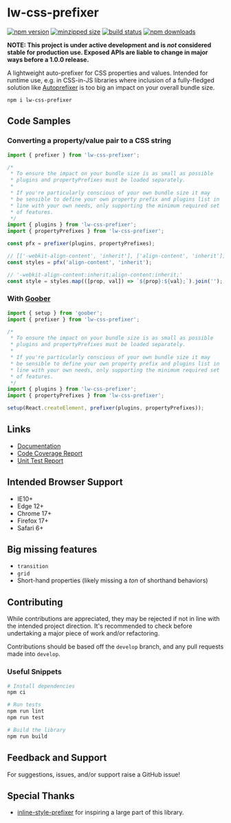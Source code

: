 # lw-css-prefixer

[![npm version](https://img.shields.io/npm/v/lw-css-prefixer.svg)](https://www.npmjs.com/package/lw-css-prefixer)
[![minzipped size](https://img.shields.io/bundlephobia/minzip/lw-css-prefixer)](https://bundlephobia.com/package/lw-css-prefixer)
[![build status](https://github.com/jsau-/lw-css-prefixer/actions/workflows/ci.yml/badge.svg?branch=master)](https://github.com/jsau-/lw-css-prefixer/actions/workflows/ci.yml)
[![npm downloads](https://img.shields.io/npm/dm/lw-css-prefixer.svg)](https://www.npmjs.com/package/lw-css-prefixer)

**NOTE: This project is under active development and is _not_ considered
stable for production use. Exposed APIs are liable to change in major
ways before a 1.0.0 release.**

A lightweight auto-prefixer for CSS properties and values. Intended for
runtime use, e.g. in CSS-in-JS libraries where inclusion of a
fully-fledged solution like
[Autoprefixer](https://github.com/postcss/autoprefixer) is too big an
impact on your overall bundle size.

```
npm i lw-css-prefixer
```

## Code Samples

### Converting a property/value pair to a CSS string

```ts
import { prefixer } from 'lw-css-prefixer';

/*
 * To ensure the impact on your bundle size is as small as possible
 * plugins and propertyPrefixes must be loaded separately.
 *
 * If you're particularly conscious of your own bundle size it may
 * be sensible to define your own property prefix and plugins list in
 * line with your own needs, only supporting the minimum required set
 * of features.
 */
import { plugins } from 'lw-css-prefixer';
import { propertyPrefixes } from 'lw-css-prefixer';

const pfx = prefixer(plugins, propertyPrefixes);

// [['-webkit-align-content', 'inherit'], ['align-content', 'inherit']]
const styles = pfx('align-content', 'inherit');

// '-webkit-align-content:inherit;align-content:inherit;'
const style = styles.map(([prop, val]) => `${prop}:${val};`).join('');
```

### With [Goober](https://github.com/cristianbote/goober)

```ts
import { setup } from 'goober';
import { prefixer } from 'lw-css-prefixer';

/*
 * To ensure the impact on your bundle size is as small as possible
 * plugins and propertyPrefixes must be loaded separately.
 *
 * If you're particularly conscious of your own bundle size it may
 * be sensible to define your own property prefix and plugins list in
 * line with your own needs, only supporting the minimum required set
 * of features.
 */
import { plugins } from 'lw-css-prefixer';
import { propertyPrefixes } from 'lw-css-prefixer';

setup(React.createElement, prefixer(plugins, propertyPrefixes));
```

## Links

* [Documentation](https://jsau-.github.io/lw-css-prefixer)
* [Code Coverage Report](https://jsau-.github.io/lw-css-prefixer/coverage/lcov-report)
* [Unit Test Report](https://jsau-.github.io/lw-css-prefixer/coverage/test_report.html)

## Intended Browser Support

* IE10+
* Edge 12+
* Chrome 17+
* Firefox 17+
* Safari 6+

## Big missing features

* `transition`
* `grid`
* Short-hand properties (likely missing a _ton_ of shorthand behaviors)

## Contributing

While contributions are appreciated, they may be rejected if not in line
with the intended project direction. It's recommended to check before
undertaking a major piece of work and/or refactoring.

Contributions should be based off the `develop` branch, and any pull
requests made into `develop`.

### Useful Snippets

```sh
# Install dependencies
npm ci

# Run tests
npm run lint
npm run test

# Build the library
npm run build
```

## Feedback and Support

For suggestions, issues, and/or support raise a GitHub issue!

## Special Thanks

* [inline-style-prefixer](https://github.com/robinweser/inline-style-prefixer) for inspiring a large part of this library.
